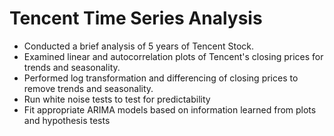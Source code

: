 # Tencent Time Series Analysis
- Conducted a brief analysis of 5 years of Tencent Stock.
- Examined linear and autocorrelation plots of Tencent's closing prices for trends and seasonality.
- Performed log transformation and differencing of closing prices to remove trends and seasonality.
- Run white noise tests to test for predictability
- Fit appropriate ARIMA models based on information learned from plots and hypothesis tests
